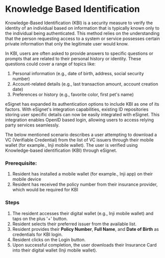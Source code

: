 # Knowledge Based Identification

Knowledge-Based Identification (KBI) is a security measure to verify the identity of an individual based on information that is typically known only to the individual being authenticated. This method relies on the understanding that the person requesting access to a system or service possesses certain private information that only the legitimate user would know.

In KBI, users are often asked to provide answers to specific questions or prompts that are related to their personal history or identity. These questions could cover a range of topics like:

1. Personal information (e.g., date of birth, address, social security number)
2. Account-related details (e.g., last transaction amount, account creation date)
3. Preferences or history (e.g., favorite color, first pet's name)

eSignet has expanded its authentication options to include KBI as one of its factors. With eSignet's integration capabilities, existing ID repositories storing user specific details can now be easily integrated with eSignet. This integration enables OpenID based login, allowing users to access relying party services seamlessly.

The below mentioned scenario describes a user attempting to download a VC (Verifiable Credential) from the list of VC issuers through their mobile wallet (for example., Inji mobile wallet). The user is verified using Knowledge-based identification (KBI) through eSignet.

### Prerequisite:

1. Resident has installed a mobile wallet (for example., Inji app) on their mobile device
2. Resident has received the policy number from their insurance provider, which would be required for KBI

### Steps

1. The resident accesses their digital wallet (e.g., Inji mobile wallet) and taps on the plus '+' button.
2. Resident selects their preferred issuer from the available list.
3. Resident provides their **Policy Number**, **Full Name**, and **Date of Birth** as credentials for KBI login.
4. Resident clicks on the Login button.
5. Upon successful completion, the user downloads their Insurance Card into their digital wallet (Inji mobile wallet).

<figure><img src="../.gitbook/assets/eSignet_KBA1.drawio.png" alt=""><figcaption></figcaption></figure>

<figure><img src="../.gitbook/assets/eSignet_KBA_3.drawio.png" alt=""><figcaption></figcaption></figure>
